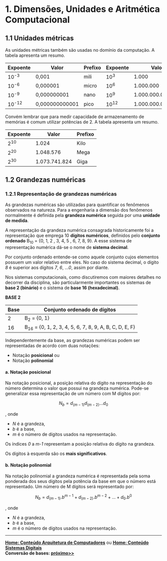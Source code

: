 # 1. Dimensões, Unidades e Aritmética Computacional

## 1.1 Unidades métricas

As unidades métricas também são usadas no domínio da computação. A tabela apresenta um resumo.

| Expoente | Valor | Prefixo | Expoente | Valor | Prefixo |
| -------- | ----- | ------- | -------- | ----- | ------- |
| 10<sup>-3</sup> | 0,001 | mili | 10<sup>3</sup> | 1.000 | Kilo |
| 10<sup>-6</sup> | 0,000001 | micro | 10<sup>6</sup> | 1.000.000 | Mega |
| 10<sup>-9</sup> | 0,000000001 | nano | 10<sup>9</sup> | 1.000.000.000 | Giga |
| 10<sup>-12</sup> | 0,000000000001 | pico | 10<sup>12</sup> | 1.000.000.000.000 | Tera |

Convém lembrar que para medir capacidade de armazenamento de memórias é comum utilizar potências de 2. A tabela apresenta um resumo.

| Expoente | Valor | Prefixo |
| -------- | ----- | ------- |
| 2<sup>10</sup> | 1.024 | Kilo |
| 2<sup>20</sup> | 1.048.576 | Mega |
| 2<sup>30</sup> | 1.073.741.824 | Giga |

## 1.2 Grandezas numéricas

### 1.2.1 Representação de grandezas numéricas

As grandezas numéricas são utilizadas para quantificar os fenômenos observados na natureza. Para a engenharia a dimensão dos fenômenos normalmente é definida pela **grandeza numérica** seguida por uma **unidade de medida**.    

A representação da grandeza numérica consagrada historicamente foi a representação que emprega 10 **dígitos numéricos**, definidos pelo **conjunto ordenado** B<sub>10</sub> = {0, 1, 2 , 3, 4, 5 , 6, 7, 8, 9}. A esse sistema de representação numérica dá-se o nome de **sistema decimal**.  

Por conjunto ordenado entende-se como aquele conjunto cujos elementos possuem um valor relativo entre eles. No caso do sistema decimal, o dígito *8* é superior aos dígitos *7*, *6*, ...*0*, assim por diante.  

Nos sistemas computacionais, como discutiremos com maiores detalhes no decorrer da disciplina, são particularmente importantes os sistemas de **base 2 (binário)** e o sistema de **base 16 (hexadecimal)**. 

**BASE 2**

| Base | Conjunto ordenado de dígitos | 
| ---- | ---------------------------- |
|  2  | B<sub>2</sub> = {0, 1} |
|  16  | B<sub>16</sub> = {0, 1, 2, 3, 4, 5, 6, 7, 8, 9, A, B, C, D, E, F} |

Independentemente da base, as grandezas numéricas podem ser representadas de acordo com duas notações:  
- Notação **posicional** ou
- Notação **polinomial**

#### a. Notação posicional  
Na notação posicional, a posição relativa do dígito na representação do número determina o valor que possui na grandeza numérica. Pode-se generalizar essa representação de um número com M dígitos por:   

$$ N_b = d_{(m-1)}d_{(m-2)}...d_0 $$

, onde   
- *N* é a grandeza,   
- *b* é a base,   
- *m* é o número de dígitos usados na representação.   

Os índices *0* a *m-1* representam a posição relativa do dígito na grandeza.  

Os dígitos à esquerda são os **mais significativos**.

#### b. Notação polinomial  
Na notação polinomial a grandeza numérica é representada pela soma ponderada dos seus dígitos pela potência da base em que o número está representado. Um número de M dígitos será representado por:

$$ N_b = d_{(m-1)}.b^{m-1}+d_{(m-2)}.b^{m-2}+...+d_0.b^0 $$

, onde   
- *N* é a grandeza,   
- *b* é a base,   
- *m* é o número de dígitos usados na representação.  

___
**[Home: Conteúdo Arquitetura de Computadores](/arq_aulas.md)** ou **[Home: Conteúdo Sistemas Digitais](/sisdig_aulas.md)**   
**Conversão de bases: [próximo>>](dimensoesUnidadesAritmeticaComputacional2.md)**  




